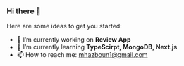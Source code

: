 ### Hi there 👋


Here are some ideas to get you started:

- 🔭 I’m currently working on **Review App**
- 🌱 I’m currently learning  **TypeScirpt, MongoDB, Next.js**
- 📫 How to reach me: mhazboun1@gmail.com

